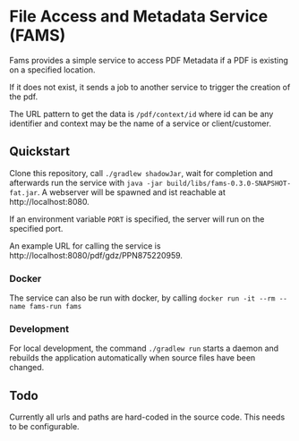 # File Access and Metadata Service (FAMS)

Fams provides a simple service to access PDF Metadata if a PDF is existing on a specified location.

If it does not exist, it sends a job to another service to trigger the creation of the pdf.

The URL pattern to get the data is ```/pdf/context/id``` where id can be any identifier and context may be the name of a service or client/customer.

## Quickstart

Clone this repository, call ```./gradlew shadowJar```, wait for completion and afterwards run the service with ```java -jar build/libs/fams-0.3.0-SNAPSHOT-fat.jar```.
A webserver will be spawned and ist reachable at http://localhost:8080.

If an environment variable `PORT` is specified, the server will run on the specified port.

An example URL for calling the service is http://localhost:8080/pdf/gdz/PPN875220959.

### Docker

The service can also be run with docker, by calling ```docker run -it --rm --name fams-run fams```

### Development

For local development, the command ```./gradlew run``` starts a daemon and rebuilds the application automatically when source files have been changed.

## Todo

Currently all urls and paths are hard-coded in the source code. This needs to be configurable.

